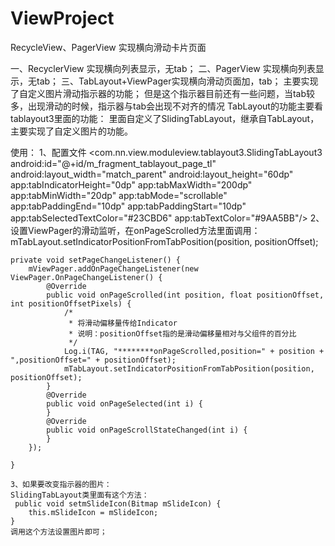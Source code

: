 # ViewProject
RecycleView、PagerView 实现横向滑动卡片页面


一、RecyclerView 实现横向列表显示，无tab；
二、PagerView 实现横向列表显示，无tab；
三、TabLayout+ViewPager实现横向滑动页面加，tab；
主要实现了自定义图片滑动指示器的功能；
但是这个指示器目前还有一些问题，当tab较多，出现滑动的时候，指示器与tab会出现不对齐的情况
TabLayout的功能主要看tablayout3里面的功能：
里面自定义了SlidingTabLayout，继承自TabLayout，主要实现了自定义图片的功能。

使用：
1、配置文件
        <!--必须加上
            app:tabMaxWidth="200dp"
            app:tabMinWidth="20dp"这两个设置，padding才能生效-->
        <com.nn.view.moduleview.tablayout3.SlidingTabLayout3
            android:id="@+id/m_fragment_tablayout_page_tl"
            android:layout_width="match_parent"
            android:layout_height="60dp"
            app:tabIndicatorHeight="0dp"
            app:tabMaxWidth="200dp"
            app:tabMinWidth="20dp"
            app:tabMode="scrollable"
            app:tabPaddingEnd="10dp"
            app:tabPaddingStart="10dp"
            app:tabSelectedTextColor="#23CBD6"
            app:tabTextColor="#9AA5BB"/>
2、设置ViewPager的滑动监听，在onPageScrolled方法里面调用：
mTabLayout.setIndicatorPositionFromTabPosition(position, positionOffset);
   
    private void setPageChangeListener() {
        mViewPager.addOnPageChangeListener(new ViewPager.OnPageChangeListener() {
            @Override
            public void onPageScrolled(int position, float positionOffset, int positionOffsetPixels) {
                /*
                 * 将滑动偏移量传给Indicator
                 * 说明：positionOffset指的是滑动偏移量相对与父组件的百分比
                 */
                Log.i(TAG, "********onPageScrolled,position=" + position + ",positionOffset=" + positionOffset);
                mTabLayout.setIndicatorPositionFromTabPosition(position, positionOffset);
            }
            @Override
            public void onPageSelected(int i) {
            }
            @Override
            public void onPageScrollStateChanged(int i) {
            }
        });

    }
    
    3、如果要改变指示器的图片：
    SlidingTabLayout类里面有这个方法：
     public void setmSlideIcon(Bitmap mSlideIcon) {
        this.mSlideIcon = mSlideIcon;
    }
    调用这个方法设置图片即可；
